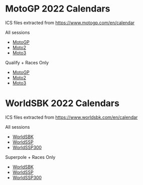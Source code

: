 # MotoGP 2022 Calendars

ICS files extracted from <a href="https://www.motogp.com/en/calendar">https://www.motogp.com/en/calendar</a>

All sessions
- <a href="motogp/MotoGP_2022_calendar.ics">MotoGP</a>
- <a href="motogp/Moto2_2022_calendar.ics">Moto2</a>
- <a href="motogp/Moto3_2022_calendar.ics">Moto3</a>

Qualify + Races Only
- <a href="motogp/MotoGP_filtered_2022_calendar.ics">MotoGP</a>
- <a href="motogp/Moto2_filtered_2022_calendar.ics">Moto2</a>
- <a href="motogp/Moto3_filtered_2022_calendar.ics">Moto3</a>


# WorldSBK 2022 Calendars

ICS files extracted from <a href="https://www.worldsbk.com/en/calendar">https://www.worldsbk.com/en/calendar</a>

All sessions
- <a href="wsbk/WorldSBK_2022_calendar.ics">WorldSBK</a>
- <a href="wsbk/WorldSSP_2022_calendar.ics">WorldSSP</a>
- <a href="wsbk/WorldSSP300_2022_calendar.ics">WorldSSP300</a>

Superpole + Races Only
- <a href="wsbk/WorldSBK_filtered_2022_calendar.ics">WorldSBK</a>
- <a href="wsbk/WorldSSP_filtered_2022_calendar.ics">WorldSSP</a>
- <a href="wsbk/WorldSSP300_filtered_2022_calendar.ics">WorldSSP300</a>
